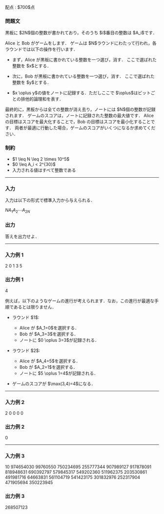 
<div>

<span>

<span>

<p>
配点 : $700$点
</p>

<div>

<section>

### **問題文**

<p>
黒板に $2N$個の整数が書かれており，そのうち $i$番目の整数は $A_i$です．
</p>

<p>
Alice と Bob がゲームをします．
ゲームは $N$ラウンドにわたって行われ，各ラウンドでは以下の操作を行います．
</p>

<ul>

<li>

<p>
まず，Alice が黒板に書かれている整数を一つ選び，消す．
ここで選ばれた整数を $x$とする．
</p>

</li>

<li>

<p>
次に，Bob が黒板に書かれている整数を一つ選び，消す．
ここで選ばれた整数を $y$とする．
</p>

</li>

<li>

<p>
$x \oplus y$の値をノートに記録する．ただしここで $\oplus$はビットごとの排他的論理和を表す．
</p>

</li>

</ul>

<p>
最終的に，黒板からは全ての整数が消え去り，ノートには $N$個の整数が記録されます．
ゲームのスコアは，ノートに記録された整数の最大値です．
Alice の目標はスコアを最大化することで，Bob の目標はスコアを最小化することです．
両者が最適に行動した場合，ゲームのスコアがいくつになるか求めてください．
</p>

</section>

</div>

<div>

<section>

### **制約**

<ul>

<li>
$1 \leq N \leq 2 \times 10^5$
</li>

<li>
$0 \leq A_i < 2^{30}$
</li>

<li>
入力される値はすべて整数である
</li>

</ul>

</section>

</div>

---

<div>

<div>

<section>

### **入力**

<p>
入力は以下の形式で標準入力から与えられる．
</p>

<div>

$N$$A_1$$A_2$$\cdots$$A_{2N}$
</div>

</section>

</div>

<div>

<section>

### **出力**

<p>
答えを出力せよ．
</p>

</section>

</div>

</div>

---

<div>

<section>

### **入力例 1**

<div>

2
0 1 3 5

</div>

</section>

</div>

<div>

<section>

### **出力例 1**

<div>

4

</div>

<p>
例えば，以下のようなゲームの進行が考えられます．なお，この進行が最適な手順であるとは限りません．
</p>

<ul>

<li>

<p>
ラウンド $1$:
</p>

<ul>

<li>
Alice が $A_1=0$を選択する．
</li>

<li>
Bob が $A_3=3$を選択する．
</li>

<li>
ノートに $0 \oplus 3=3$が記録される．
</li>

</ul>

</li>

<li>

<p>
ラウンド $2$:
</p>

<ul>

<li>
Alice が $A_4=5$を選択する．
</li>

<li>
Bob が $A_2=1$を選択する．
</li>

<li>
ノートに $5 \oplus 1=4$が記録される．
</li>

</ul>

</li>

<li>

<p>
ゲームのスコアが $\max(3,4)=4$になる．
</p>

</li>

</ul>

</section>

</div>

---

<div>

<section>

### **入力例 2**

<div>

2
0 0 0 0

</div>

</section>

</div>

<div>

<section>

### **出力例 2**

<div>

0

</div>

</section>

</div>

---

<div>

<section>

### **入力例 3**

<div>

10
974654030 99760550 750234695 255777344 907989127 917878091 818948631 690392797 579845317 549202360 511962375 203530861 491981716 64663831 561104719 541423175 301832976 252317904 471905694 350223945

</div>

</section>

</div>

<div>

<section>

### **出力例 3**

<div>

268507123

</div>

</section>

</div>

</span>

</span>

</div>
